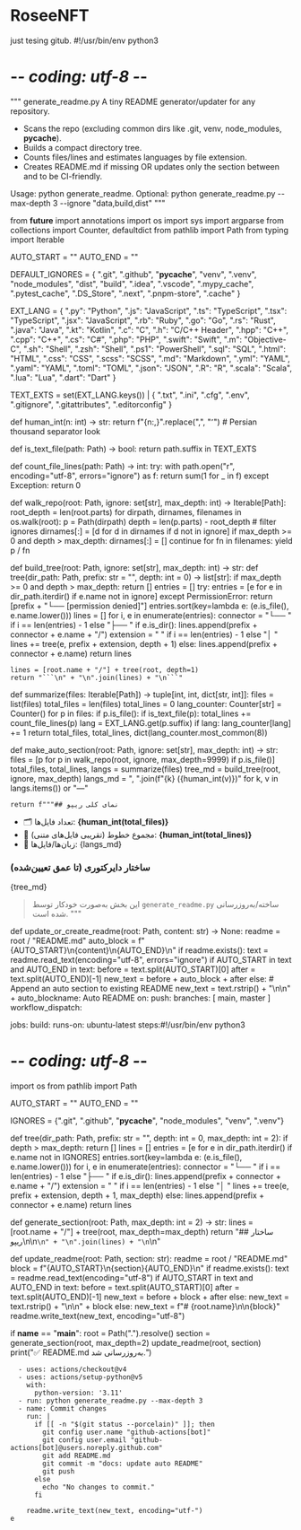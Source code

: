 # RoseeNFT
just tesing gitub.
#!/usr/bin/env python3
# -*- coding: utf-8 -*-

"""
generate_readme.py
A tiny README generator/updater for any repository.

- Scans the repo (excluding common dirs like .git, venv, node_modules, __pycache__).
- Builds a compact directory tree.
- Counts files/lines and estimates languages by file extension.
- Creates README.md if missing OR updates only the section between
  <!-- AUTO-README:START --> and <!-- AUTO-README:END --> to be CI-friendly.

Usage:
    python generate_readme.
Optional:
    python generate_readme.py --max-depth 3 --ignore "data,build,dist"
"""

from __future__ import annotations
import os
import sys
import argparse
from collections import Counter, defaultdict
from pathlib import Path
from typing import Iterable

AUTO_START = "<!-- AUTO-README:START -->"
AUTO_END = "<!-- AUTO-README:END -->"

DEFAULT_IGNORES = {
    ".git", ".github", "__pycache__", "venv", ".venv",
    "node_modules", "dist", "build", ".idea", ".vscode",
    ".mypy_cache", ".pytest_cache", ".DS_Store", ".next",
    ".pnpm-store", ".cache"
}

EXT_LANG = {
    ".py": "Python", ".js": "JavaScript", ".ts": "TypeScript", ".tsx": "TypeScript",
    ".jsx": "JavaScript", ".rb": "Ruby", ".go": "Go", ".rs": "Rust", ".java": "Java",
    ".kt": "Kotlin", ".c": "C", ".h": "C/C++ Header", ".hpp": "C++", ".cpp": "C++",
    ".cs": "C#", ".php": "PHP", ".swift": "Swift", ".m": "Objective-C",
    ".sh": "Shell", ".zsh": "Shell", ".ps1": "PowerShell", ".sql": "SQL",
    ".html": "HTML", ".css": "CSS", ".scss": "SCSS", ".md": "Markdown",
    ".yml": "YAML", ".yaml": "YAML", ".toml": "TOML", ".json": "JSON",
    ".R": "R", ".scala": "Scala", ".lua": "Lua", ".dart": "Dart"
}

TEXT_EXTS = set(EXT_LANG.keys()) | {
    ".txt", ".ini", ".cfg", ".env", ".gitignore", ".gitattributes", ".editorconfig"
}

def human_int(n: int) -> str:
    return f"{n:,}".replace(",", "٬")  # Persian thousand separator look

def is_text_file(path: Path) -> bool:
    return path.suffix in TEXT_EXTS

def count_file_lines(path: Path) -> int:
    try:
        with path.open("r", encoding="utf-8", errors="ignore") as f:
            return sum(1 for _ in f)
    except Exception:
        return 0

def walk_repo(root: Path, ignore: set[str], max_depth: int) -> Iterable[Path]:
    root_depth = len(root.parts)
    for dirpath, dirnames, filenames in os.walk(root):
        p = Path(dirpath)
        depth = len(p.parts) - root_depth
        # filter ignores
        dirnames[:] = [d for d in dirnames if d not in ignore]
        if max_depth >= 0 and depth > max_depth:
            dirnames[:] = []
            continue
        for fn in filenames:
            yield p / fn

def build_tree(root: Path, ignore: set[str], max_depth: int) -> str:
    def tree(dir_path: Path, prefix: str = "", depth: int = 0) -> list[str]:
        if max_depth >= 0 and depth > max_depth:
            return []
        entries = []
        try:
            entries = [e for e in dir_path.iterdir() if e.name not in ignore]
        except PermissionError:
            return [prefix + "└── [permission denied]"]
        entries.sort(key=lambda e: (e.is_file(), e.name.lower()))
        lines = []
        for i, e in enumerate(entries):
            connector = "└── " if i == len(entries) - 1 else "├── "
            if e.is_dir():
                lines.append(prefix + connector + e.name + "/")
                extension = "    " if i == len(entries) - 1 else "│   "
                lines += tree(e, prefix + extension, depth + 1)
            else:
                lines.append(prefix + connector + e.name)
        return lines

    lines = [root.name + "/"] + tree(root, depth=1)
    return "```\n" + "\n".join(lines) + "\n```"

def summarize(files: Iterable[Path]) -> tuple[int, int, dict[str, int]]:
    files = list(files)
    total_files = len(files)
    total_lines = 0
    lang_counter: Counter[str] = Counter()
    for p in files:
        if p.is_file():
            if is_text_file(p):
                total_lines += count_file_lines(p)
            lang = EXT_LANG.get(p.suffix)
            if lang:
                lang_counter[lang] += 1
    return total_files, total_lines, dict(lang_counter.most_common(8))

def make_auto_section(root: Path, ignore: set[str], max_depth: int) -> str:
    files = [p for p in walk_repo(root, ignore, max_depth=9999) if p.is_file()]
    total_files, total_lines, langs = summarize(files)
    tree_md = build_tree(root, ignore, max_depth)
    langs_md = ", ".join(f"{k} ({human_int(v)})" for k, v in langs.items()) or "—"

    return f"""## نمای کلی ریپو

- 🗂️ تعداد فایل‌ها: **{human_int(total_files)}**
- 🧾 مجموع خطوط (تقریبی فایل‌های متنی): **{human_int(total_lines)}**
- 🧠 زبان‌ها/فایل‌ها: {langs_md}

### ساختار دایرکتوری (تا عمق تعیین‌شده)
{tree_md}

> این بخش به‌صورت خودکار توسط `generate_readme.py` ساخته/به‌روزرسانی شده است.
"""

def update_or_create_readme(root: Path, content: str) -> None:
    readme = root / "README.md"
    auto_block = f"{AUTO_START}\n{content}\n{AUTO_END}\n"
    if readme.exists():
        text = readme.read_text(encoding="utf-8", errors="ignore")
        if AUTO_START in text and AUTO_END in text:
            before = text.split(AUTO_START)[0]
            after = text.split(AUTO_END)[-1]
            new_text = before + auto_block + after
        else:
            # Append an auto section to existing README
            new_text = text.rstrip() + "\n\n" + auto_blockname: Auto README
on:
  push:
    branches: [ main, master ]
  workflow_dispatch:

jobs:
  build:
    runs-on: ubuntu-latest
    steps:#!/usr/bin/env python3
# -*- coding: utf-8 -*-
import os
from pathlib import Path

AUTO_START = "<!-- AUTO-README:START -->"
AUTO_END   = "<!-- AUTO-README:END -->"

IGNORES = {".git", ".github", "__pycache__", "node_modules", "venv", ".venv"}

def tree(dir_path: Path, prefix: str = "", depth: int = 0, max_depth: int = 2):
    if depth > max_depth:
        return []
    lines = []
    entries = [e for e in dir_path.iterdir() if e.name not in IGNORES]
    entries.sort(key=lambda e: (e.is_file(), e.name.lower()))
    for i, e in enumerate(entries):
        connector = "└── " if i == len(entries) - 1 else "├── "
        if e.is_dir():
            lines.append(prefix + connector + e.name + "/")
            extension = "    " if i == len(entries) - 1 else "│   "
            lines += tree(e, prefix + extension, depth + 1, max_depth)
        else:
            lines.append(prefix + connector + e.name)
    return lines

def generate_section(root: Path, max_depth: int = 2) -> str:
    lines = [root.name + "/"] + tree(root, max_depth=max_depth)
    return "## ساختار ریپو\n\n```\n" + "\n".join(lines) + "\n```\n"

def update_readme(root: Path, section: str):
    readme = root / "README.md"
    block = f"{AUTO_START}\n{section}{AUTO_END}\n"
    if readme.exists():
        text = readme.read_text(encoding="utf-8")
        if AUTO_START in text and AUTO_END in text:
            before = text.split(AUTO_START)[0]
            after = text.split(AUTO_END)[-1]
            new_text = before + block + after
        else:
            new_text = text.rstrip() + "\n\n" + block
    else:
        new_text = f"# {root.name}\n\n{block}"
    readme.write_text(new_text, encoding="utf-8")

if __name__ == "__main__":
    root = Path(".").resolve()
    section = generate_section(root, max_depth=2)
    update_readme(root, section)
    print("✅ README.md به‌روزرسانی شد.")

      - uses: actions/checkout@v4
      - uses: actions/setup-python@v5
        with:
          python-version: '3.11'
      - run: python generate_readme.py --max-depth 3
      - name: Commit changes
        run: |
          if [[ -n "$(git status --porcelain)" ]]; then
            git config user.name "github-actions[bot]"
            git config user.email "github-actions[bot]@users.noreply.github.com"
            git add README.md
            git commit -m "docs: update auto README"
            git push
          else
            echo "No changes to commit."
          fi

        readme.write_text(new_text, encoding="utf-")
    e
